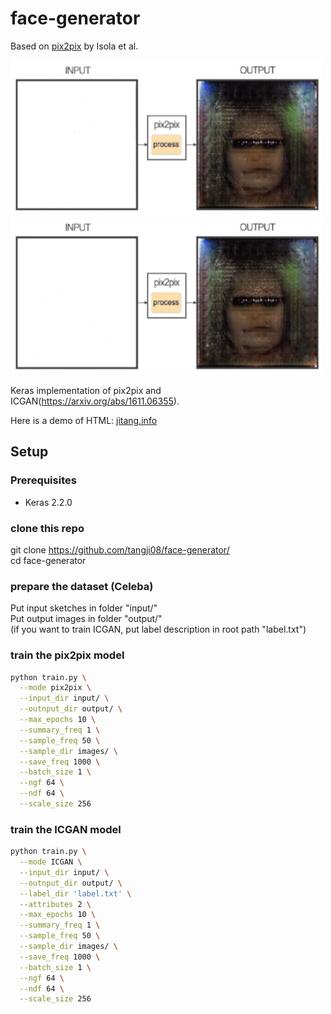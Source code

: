 # face-generator

Based on [pix2pix](https://phillipi.github.io/pix2pix/) by Isola et al.

<img src="server/sample.gif" width="500px"/> 
<img src="server/sample2.gif" width="500px"/>

Keras implementation of pix2pix and ICGAN(https://arxiv.org/abs/1611.06355).

Here is a demo of HTML: [jitang.info](jitang.info)

## Setup


### Prerequisites
- Keras 2.2.0

### clone this repo
git clone https://github.com/tangji08/face-generator/ \
cd face-generator

### prepare the dataset (Celeba)
Put input sketches in folder "input/" \
Put output images in folder "output/" \
(if you want to train ICGAN, put label description in root path "label.txt")

### train the pix2pix model 
```sh
python train.py \
  --mode pix2pix \
  --input_dir input/ \
  --outnput_dir output/ \
  --max_epochs 10 \
  --summary_freq 1 \
  --sample_freq 50 \
  --sample_dir images/ \
  --save_freq 1000 \
  --batch_size 1 \
  --ngf 64 \
  --ndf 64 \
  --scale_size 256
```
  
### train the ICGAN model 
```sh
python train.py \
  --mode ICGAN \
  --input_dir input/ \
  --outnput_dir output/ \
  --label_dir 'label.txt' \
  --attributes 2 \
  --max_epochs 10 \
  --summary_freq 1 \
  --sample_freq 50 \
  --sample_dir images/ \
  --save_freq 1000 \
  --batch_size 1 \
  --ngf 64 \
  --ndf 64 \
  --scale_size 256
```

